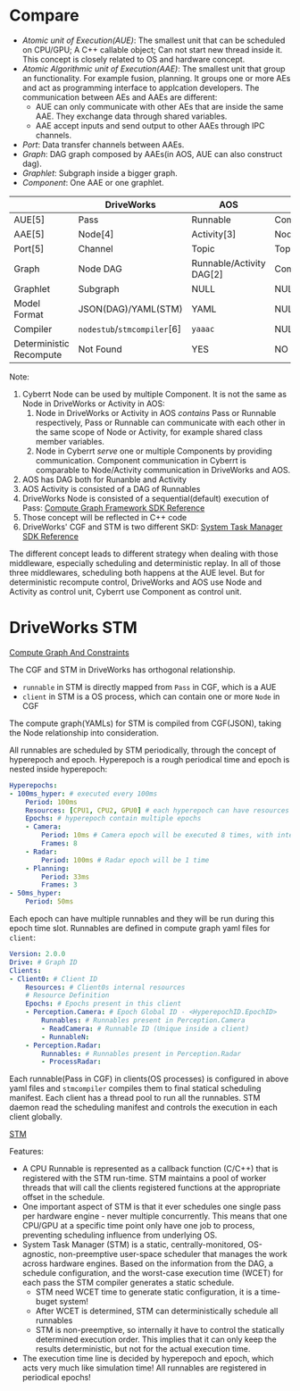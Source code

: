 # Compare

- *Atomic unit of Execution(AUE)*: The smallest unit that can be scheduled on CPU/GPU; A C++ callable object; Can not start new thread inside it. This concept is closely related to OS and hardware concept.
- *Atomic Algorithmic unit of Execution(AAE)*: The smallest unit that group an functionality. For example fusion, planning. It groups one or more AEs and act as programming interface to applcation developers. The communication between AEs and AAEs are different:
  - AUE can only communicate with other AEs that are inside the same AAE. They exchange data through shared variables.
  - AAE accept inputs and send output to other AAEs through IPC channels. 
- *Port*: Data transfer channels between AAEs.
- *Graph*: DAG graph composed by AAEs(in AOS, AUE can also construct dag).
- *Graphlet*: Subgraph inside a bigger graph.
- *Component*: One AAE or one graphlet.

|                         | DriveWorks                  | AOS                      | Cyberrt              |
| ----------------------- | --------------------------- | ------------------------ | -------------------- |
| AUE[5]                  | Pass                        | Runnable                 | Component(Coroutine) |
| AAE[5]                  | Node[4]                     | Activity[3]              | Node[1]              |
| Port[5]                 | Channel                     | Topic                    | Topic                |
| Graph                   | Node DAG                    | Runnable/Activity DAG[2] | Component DAG        |
| Graphlet                | Subgraph                    | NULL                     | NULL                 |
| Model Format            | JSON(DAG)/YAML(STM)         | YAML                     | NULL                 |
| Compiler                | `nodestub`/`stmcompiler`[6] | `yaaac`                  | NULL                 |
| Deterministic Recompute | Not Found                   | YES                      | NO                   |

Note:

1. Cyberrt Node can be used by multiple Component. It is not the same as Node in DriveWorks or Activity in AOS:
   1. Node in DriveWorks or Activity in AOS *contains* Pass or Runnable respectively, Pass or Runnable can communicate with each other in the same scope of Node or Activity, for example shared class member variables.
   2. Node in Cyberrt *serve* one or multiple Components by providing communication. Component communication in Cyberrt is comparable to Node/Activity communication in DriveWorks and AOS.
2. AOS has DAG both for Runanble and Activity
3. AOS Activity is consisted of a DAG of Runnables
4. DriveWorks Node is consisted of a sequential(default) execution of Pass: [Compute Graph Framework SDK Reference](https://developer.nvidia.com/docs/drive/drive-os/6.0.9/public/driveworks-nvcgf/index.html)
5. Those concept will be reflected in C++ code
6. DriveWorks' CGF and STM is two different SKD: [System Task Manager SDK Reference](https://developer.nvidia.com/docs/drive/drive-os/6.0.7/public/driveworks-stm/index.html)

The different concept leads to different strategy when dealing with those middleware, especially scheduling and deterministic replay. In all of those three middlewares, scheduling both happens at the AUE level. But for deterministic recompute control, DriveWorks and AOS use Node and Activity as control unit, Cyberrt use Component as control unit. 

# DriveWorks STM

[Compute Graph And Constraints](https://developer.nvidia.com/docs/drive/drive-os/6.0.7/public/driveworks-stm/stm_compiler_computegraphandconstraints.html)

The CGF and STM in DriveWorks has orthogonal relationship.

- `runnable` in STM is directly mapped from `Pass` in CGF, which is a AUE
- `client` in STM is a OS process, which can contain one or more `Node` in CGF

The compute graph(YAMLs) for STM is compiled from CGF(JSON), taking the Node relationship into consideration.

All runnables are scheduled by STM periodically, through the concept of hyperepoch and epoch. Hyperepoch is a rough periodical time and epoch is nested inside hyperepoch:

```yaml
Hyperepochs: 
- 100ms_hyper: # executed every 100ms
    Period: 100ms
    Resources: [CPU1, CPU2, GPU0] # each hyperepoch can have resources
    Epochs: # hyperepoch contain multiple epochs
    - Camera:
        Period: 10ms # Camera epoch will be executed 8 times, with interval 10ms
        Frames: 8
    - Radar:
        Period: 100ms # Radar epoch will be 1 time
    - Planning:
        Period: 33ms
        Frames: 3
- 50ms_hyper:
    Period: 50ms
```

Each epoch can have multiple runnables and they will be run during this epoch time slot. Runnables are defined in compute graph yaml files for `client`:

```yaml
Version: 2.0.0
Drive: # Graph ID
Clients:
- Client0: # Client ID
    Resources: # Client0s internal resources
    # Resource Definition
    Epochs: # Epochs present in this client
    - Perception.Camera: # Epoch Global ID - <HyperepochID.EpochID>
        Runnables: # Runnables present in Perception.Camera
        - ReadCamera: # Runnable ID (Unique inside a client)
        - RunnableN:
    - Perception.Radar:
        Runnables: # Runnables present in Perception.Radar
        - ProcessRadar:
```

Each runnable(Pass in CGF) in clients(OS processes) is configured in above yaml files and `stmcompiler` compiles them to final statical scheduling manifest. Each client has a thread pool to run all the runnables. STM daemon read the scheduling manifest and controls the execution in each client globally.

[STM](https://developer.nvidia.com/docs/drive/drive-os/6.0.7/public/driveworks-stm/stm_introduction.html)

Features:

- A CPU Runnable is represented as a callback function (C/C++) that is registered with the STM run-time. STM maintains a pool of worker threads that will call the clients registered functions at the appropriate offset in the schedule.
- One important aspect of STM is that it ever schedules one single pass per hardware engine - never multiple concurrently. This means that one CPU/GPU at a specific time point only have one job to process, preventing scheduling influence from underlying OS.
- System Task Manager (STM) is a static, centrally-monitored, OS-agnostic, non-preemptive user-space scheduler that manages the work across hardware engines. Based on the information from the DAG, a schedule configuration, and the worst-case execution time (WCET) for each pass the STM compiler generates a static schedule. 
  - STM need WCET time to generate static configuration, it is a time-buget system!
  - After WCET is determined, STM can deterministically schedule all runnables
  - STM is non-preemptive, so internally it have to control the statically determined execution order. This implies that it can only keep the results deterministic, but not for the actual execution time.
- The execution time line is decided by hyperepoch and epoch, which acts very much like simulation time! All runnables are registered in periodical epochs!

